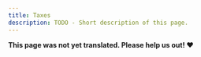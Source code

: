 ```yaml
---
title: Taxes
description: TODO - Short description of this page.
---
```


**This page was not yet translated. Please help us out! ❤**
